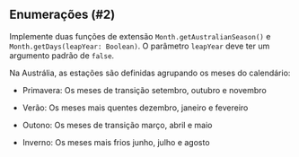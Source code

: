 ## Enumerações (#2)

Implemente duas funções de extensão `Month.getAustralianSeason()` e `Month.getDays(leapYear: Boolean)`. O parâmetro `leapYear` deve ter um argumento padrão de `false`.

Na Austrália, as estações são definidas agrupando os meses do calendário:

+ Primavera: Os meses de transição setembro, outubro e novembro

+ Verão: Os meses mais quentes dezembro, janeiro e fevereiro

+ Outono: Os meses de transição março, abril e maio

+ Inverno: Os meses mais frios junho, julho e agosto